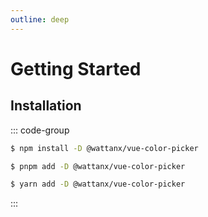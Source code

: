 ```yaml
---
outline: deep
---
```


# Getting Started

## Installation

::: code-group

```sh [npm]
$ npm install -D @wattanx/vue-color-picker
```

```sh [pnpm]
$ pnpm add -D @wattanx/vue-color-picker
```

```sh [yarn]
$ yarn add -D @wattanx/vue-color-picker
```

:::
